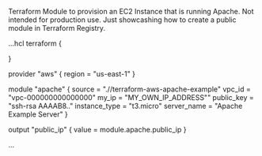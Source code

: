 Terraform Module to provision an EC2 Instance that is running Apache. Not intended for production use. Just showcashing how to create a public module in Terraform Registry.

...hcl
terraform {

}

provider "aws" {
region = "us-east-1"
}

module "apache" {
source = ".//terraform-aws-apache-example"
vpc_id = "vpc-000000000000000"
my_ip = "MY_OWN_IP_ADDRESS""
public_key = "ssh-rsa AAAAB8.."
instance_type = "t3.micro"
server_name = "Apache Example Server"
}

output "public_ip" {
value = module.apache.public_ip
}

...
